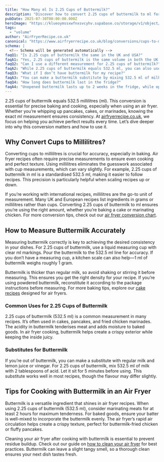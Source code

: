 ```yaml
---
title: "How Many ml Is 2.25 Cups of Buttermilk?"
description: "Discover how to convert 2.25 cups of buttermilk to ml for perfect baking results every time. Get the exact measurement now!"
pubDate: 2025-07-30T00:00:00.000Z
heroImage: "https://klueoymssxwfnxsvcyhv.supabase.co/storage/v1/object/public/Shmucket/how-many-ml-is-2-25-cups-of-buttermilk.webp"
tags:
  - "volume"
author: "AirFryerRecipe.co.uk"
canonical: "https://www.airfryerrecipe.co.uk/blog/conversions/cups-to-ml/how-many-ml-is-2-25-cups-of-buttermilk"
schema: |
  <!-- Schema will be generated automatically -->
faqQ1: "Is 2.25 cups of buttermilk the same in the UK and USA?"
faqA1: "Yes, 2.25 cups of buttermilk is the same volume in both the UK and USA, equalling 532.5 ml. However, cup sizes can vary slightly in other countries, so always double-check if using an international recipe. For air fryer recipes, sticking to millilitres ensures consistency."
faqQ2: "Can I use a different measurement for 2.25 cups of buttermilk?"
faqA2: "While 2.25 cups of buttermilk equals 532.5 ml, you can also use grams if you prefer. One ml of buttermilk weighs approximately 1 gram, so 532.5 grams would be equivalent. Using a kitchen scale can provide even more precision for baking."
faqQ3: "What if I don’t have buttermilk for my recipe?"
faqA3: "You can make a buttermilk substitute by mixing 532.5 ml of milk with 2 tablespoons of lemon juice or vinegar. Let it sit for 5 minutes before using. This works well in most recipes, though the flavour may be slightly less tangy than real buttermilk."
faqQ4: "How long does buttermilk last in the fridge?"
faqA4: "Unopened buttermilk lasts up to 2 weeks in the fridge, while opened buttermilk should be used within 7 days. Always check for sour smells or separation before using. For best results in air fryer recipes, use fresh buttermilk."
---
```

<p>2.25 cups of buttermilk equals 532.5 millilitres (ml). This conversion is essential for precise baking and cooking, especially when using an air fryer. Whether you’re whipping up pancakes, cakes, or marinades, knowing the exact ml measurement ensures consistency. At <a href=https://www.airfryerrecipe.co.uk>airfryerrecipe.co.uk</a>, we focus on helping you achieve perfect results every time. Let’s dive deeper into why this conversion matters and how to use it.</p>

<h2>Why Convert Cups to Millilitres?</h2>
<p>Converting cups to millilitres is crucial for accuracy, especially in baking. Air fryer recipes often require precise measurements to ensure even cooking and perfect texture. Using millilitres eliminates the guesswork associated with cup measurements, which can vary slightly. For example, 2.25 cups of buttermilk in ml is a standardised 532.5 ml, making it easier to follow recipes. This precision is particularly helpful when scaling recipes up or down.</p>
<p>If you’re working with international recipes, millilitres are the go-to unit of measurement. Many UK and European recipes list ingredients in grams or millilitres rather than cups. Converting 2.25 cups of buttermilk to ml ensures you’re using the right amount, whether you’re baking a cake or marinating chicken. For more conversion tips, check out our <a href=https://www.airfryerrecipe.co.uk/air-fryer-conversion-chart>air fryer conversion chart</a>.</p>

<h2>How to Measure Buttermilk Accurately</h2>
<p>Measuring buttermilk correctly is key to achieving the desired consistency in your dishes. For 2.25 cups of buttermilk, use a liquid measuring cup with clear ml markings. Pour the buttermilk to the 532.5 ml line for accuracy. If you don’t have a measuring cup, a kitchen scale can also help—1 ml of buttermilk weighs roughly 1 gram.</p>
<p>Buttermilk is thicker than regular milk, so avoid shaking or stirring it before measuring. This ensures you get the right density for your recipe. If you’re using powdered buttermilk, reconstitute it according to the package instructions before measuring. For more baking tips, explore our <a href=https://www.airfryerrecipe.co.uk/recipe-category/cakes>cake recipes</a> designed for air fryers.</p>

<h3>Common Uses for 2.25 Cups of Buttermilk</h3>
<p>2.25 cups of buttermilk (532.5 ml) is a common measurement in many recipes. It’s often used in cakes, pancakes, and fried chicken marinades. The acidity in buttermilk tenderises meat and adds moisture to baked goods. In air fryer cooking, buttermilk helps create a crispy exterior while keeping the inside juicy.</p>

<h3>Substitutes for Buttermilk</h3>
<p>If you’re out of buttermilk, you can make a substitute with regular milk and lemon juice or vinegar. For 2.25 cups of buttermilk, mix 532.5 ml of milk with 2 tablespoons of acid. Let it sit for 5 minutes before using. This substitute works well in most recipes, though the flavour may differ slightly.</p>

<h2>Tips for Cooking with Buttermilk in an Air Fryer</h2>
<p>Buttermilk is a versatile ingredient that shines in air fryer recipes. When using 2.25 cups of buttermilk (532.5 ml), consider marinating meats for at least 2 hours for maximum tenderness. For baked goods, ensure your batter is well-mixed to incorporate the buttermilk evenly. The air fryer’s rapid air circulation helps create a crispy texture, perfect for buttermilk-fried chicken or fluffy pancakes.</p>
<p>Cleaning your air fryer after cooking with buttermilk is essential to prevent residue buildup. Check out our guide on <a href=https://www.airfryerrecipe.co.uk/air-fryer-cleaner>how to clean your air fryer</a> for best practices. Buttermilk can leave a slight tangy smell, so a thorough clean ensures your next dish tastes fresh.</p>

